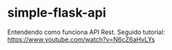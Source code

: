 # simple-flask-api
Entendendo como funciona API Rest.
Seguido tutorial: https://www.youtube.com/watch?v=N6cZ6aHvLYs
